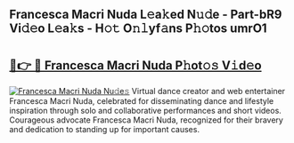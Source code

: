 ## Francesca Macri Nuda L𝚎a𝚔ed N𝚞𝚍e - Part-bR9 Vi𝚍𝚎o L𝚎a𝚔s - H𝚘𝚝 O𝚗𝚕yf𝚊ns P𝚑𝚘tos umrO1

# <h2><a href="http://kf9kdm.oniu.top/?m=Francesca+Macri+Nuda">🔗👉 🔴 Francesca Macri Nuda P𝚑ot𝚘𝚜 V𝚒d𝚎o</a></h2>

[![Francesca Macri Nuda Nu𝚍e𝚜](https://i.imgur.com/0qMVB7G.gif)](http://kf9kdm.oniu.top/?m=Francesca+Macri+Nuda)
Virtual dance creator and web entertainer Francesca Macri Nuda, celebrated for disseminating dance and lifestyle inspiration through solo and collaborative performances and short videos. Courageous advocate Francesca Macri Nuda, recognized for their bravery and dedication to standing up for important causes.  
